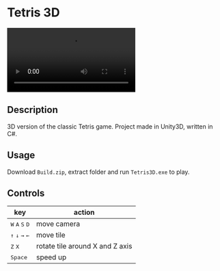 # **Tetris 3D**

<video 
src="video.mp4" 
controls
autoplay
loop>
</video>

## Description

3D version of the classic Tetris game. Project made in Unity3D, written in C#. 

## Usage

Download `Build.zip`, extract folder and run `Tetris3D.exe` to play. 

## Controls
| key | action|
| - | - |
| <kbd>W</kbd> <kbd>A</kbd> <kbd>S</kbd> <kbd>D</kbd> | move camera|
| <kbd>↑</kbd> <kbd>↓</kbd> <kbd>→</kbd> <kbd>←</kbd>| move tile |
| <kbd>Z</kbd> <kbd>X</kbd> | rotate tile around X and Z axis |
| <kbd>Space</kbd> | speed up |
